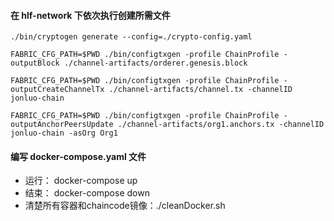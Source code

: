 #### 在 hlf-network 下依次执行创建所需文件
```
./bin/cryptogen generate --config=./crypto-config.yaml
```
```
FABRIC_CFG_PATH=$PWD ./bin/configtxgen -profile ChainProfile -outputBlock ./channel-artifacts/orderer.genesis.block
```
```
FABRIC_CFG_PATH=$PWD ./bin/configtxgen -profile ChainProfile -outputCreateChannelTx ./channel-artifacts/channel.tx -channelID jonluo-chain
```
```
FABRIC_CFG_PATH=$PWD ./bin/configtxgen -profile ChainProfile -outputAnchorPeersUpdate ./channel-artifacts/org1.anchors.tx -channelID jonluo-chain -asOrg Org1
```
#### 编写 docker-compose.yaml 文件
* 运行： docker-compose up
* 结束： docker-compose down
* 清楚所有容器和chaincode镜像：./cleanDocker.sh